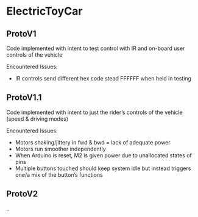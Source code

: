 # ElectricToyCar

## ProtoV1

Code implemented with intent to test control with IR and on-board user controls of the vehicle

Encountered Issues:
* IR controls send different hex code stead FFFFFF when held in testing

## ProtoV1.1

Code implemented with intent to just the rider’s controls of the vehicle (speed & driving modes)

Encountered Issues:
* Motors shaking/jittery in fwd & bwd = lack of adequate power
* Motors run smoother independently
* When Arduino is reset, M2 is given power due to unallocated states of pins
* Multiple buttons touched should keep system idle but instead triggers one/a mix of the button’s functions

## ProtoV2

..


